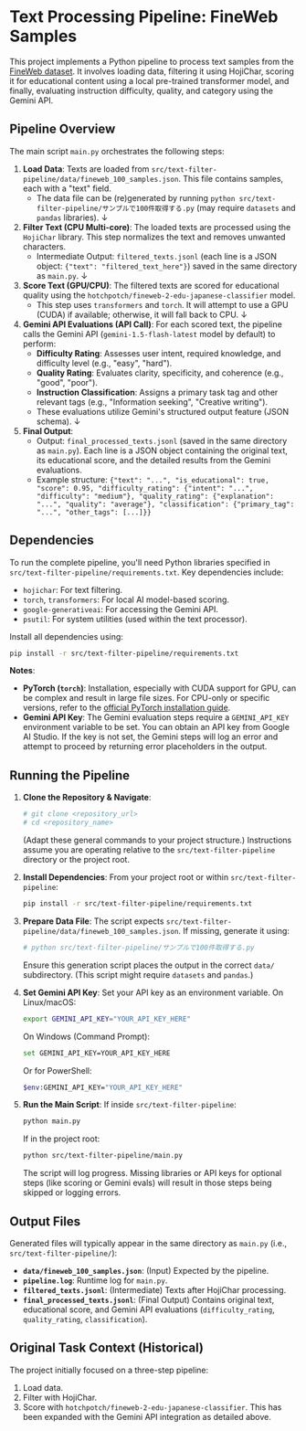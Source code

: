 # Text Processing Pipeline: FineWeb Samples

This project implements a Python pipeline to process text samples from the [FineWeb dataset](https://huggingface.co/datasets/HuggingFaceFW/fineweb). It involves loading data, filtering it using HojiChar, scoring it for educational content using a local pre-trained transformer model, and finally, evaluating instruction difficulty, quality, and category using the Gemini API.

## Pipeline Overview

The main script `main.py` orchestrates the following steps:

1.  **Load Data**: Texts are loaded from `src/text-filter-pipeline/data/fineweb_100_samples.json`. This file contains samples, each with a "text" field.
    *   The data file can be (re)generated by running `python src/text-filter-pipeline/サンプルで100件取得する.py` (may require `datasets` and `pandas` libraries).
    ↓
2.  **Filter Text (CPU Multi-core)**: The loaded texts are processed using the `HojiChar` library. This step normalizes the text and removes unwanted characters.
    *   Intermediate Output: `filtered_texts.jsonl` (each line is a JSON object: `{"text": "filtered_text_here"}`) saved in the same directory as `main.py`.
    ↓
3.  **Score Text (GPU/CPU)**: The filtered texts are scored for educational quality using the `hotchpotch/fineweb-2-edu-japanese-classifier` model.
    *   This step uses `transformers` and `torch`. It will attempt to use a GPU (CUDA) if available; otherwise, it will fall back to CPU.
    ↓
4.  **Gemini API Evaluations (API Call)**: For each scored text, the pipeline calls the Gemini API (`gemini-1.5-flash-latest` model by default) to perform:
    *   **Difficulty Rating**: Assesses user intent, required knowledge, and difficulty level (e.g., "easy", "hard").
    *   **Quality Rating**: Evaluates clarity, specificity, and coherence (e.g., "good", "poor").
    *   **Instruction Classification**: Assigns a primary task tag and other relevant tags (e.g., "Information seeking", "Creative writing").
    *   These evaluations utilize Gemini's structured output feature (JSON schema).
    ↓
5.  **Final Output**:
    *   Output: `final_processed_texts.jsonl` (saved in the same directory as `main.py`). Each line is a JSON object containing the original text, its educational score, and the detailed results from the Gemini evaluations.
    *   Example structure: `{"text": "...", "is_educational": true, "score": 0.95, "difficulty_rating": {"intent": "...", "difficulty": "medium"}, "quality_rating": {"explanation": "...", "quality": "average"}, "classification": {"primary_tag": "...", "other_tags": [...]}}`

## Dependencies

To run the complete pipeline, you'll need Python libraries specified in `src/text-filter-pipeline/requirements.txt`. Key dependencies include:

*   `hojichar`: For text filtering.
*   `torch`, `transformers`: For local AI model-based scoring.
*   `google-generativeai`: For accessing the Gemini API.
*   `psutil`: For system utilities (used within the text processor).

Install all dependencies using:
```bash
pip install -r src/text-filter-pipeline/requirements.txt
```

**Notes**:
*   **PyTorch (`torch`)**: Installation, especially with CUDA support for GPU, can be complex and result in large file sizes. For CPU-only or specific versions, refer to the [official PyTorch installation guide](https://pytorch.org/get-started/locally/).
*   **Gemini API Key**: The Gemini evaluation steps require a `GEMINI_API_KEY` environment variable to be set. You can obtain an API key from Google AI Studio. If the key is not set, the Gemini steps will log an error and attempt to proceed by returning error placeholders in the output.

## Running the Pipeline

1.  **Clone the Repository & Navigate**:
    ```bash
    # git clone <repository_url>
    # cd <repository_name>
    ```
    (Adapt these general commands to your project structure.) Instructions assume you are operating relative to the `src/text-filter-pipeline` directory or the project root.

2.  **Install Dependencies**:
    From your project root or within `src/text-filter-pipeline`:
    ```bash
    pip install -r src/text-filter-pipeline/requirements.txt
    ```

3.  **Prepare Data File**: The script expects `src/text-filter-pipeline/data/fineweb_100_samples.json`. If missing, generate it using:
    ```bash
    # python src/text-filter-pipeline/サンプルで100件取得する.py
    ```
    Ensure this generation script places the output in the correct `data/` subdirectory. (This script might require `datasets` and `pandas`.)

4.  **Set Gemini API Key**: Set your API key as an environment variable.
    On Linux/macOS:
    ```bash
    export GEMINI_API_KEY="YOUR_API_KEY_HERE"
    ```
    On Windows (Command Prompt):
    ```bash
    set GEMINI_API_KEY=YOUR_API_KEY_HERE
    ```
    Or for PowerShell:
    ```bash
    $env:GEMINI_API_KEY="YOUR_API_KEY_HERE"
    ```

5.  **Run the Main Script**:
    If inside `src/text-filter-pipeline`:
    ```bash
    python main.py
    ```
    If in the project root:
    ```bash
    python src/text-filter-pipeline/main.py
    ```
    The script will log progress. Missing libraries or API keys for optional steps (like scoring or Gemini evals) will result in those steps being skipped or logging errors.

## Output Files

Generated files will typically appear in the same directory as `main.py` (i.e., `src/text-filter-pipeline/`):

*   **`data/fineweb_100_samples.json`**: (Input) Expected by the pipeline.
*   **`pipeline.log`**: Runtime log for `main.py`.
*   **`filtered_texts.jsonl`**: (Intermediate) Texts after HojiChar processing.
*   **`final_processed_texts.jsonl`**: (Final Output) Contains original text, educational score, and Gemini API evaluations (`difficulty_rating`, `quality_rating`, `classification`).

## Original Task Context (Historical)

The project initially focused on a three-step pipeline:
1.  Load data.
2.  Filter with HojiChar.
3.  Score with `hotchpotch/fineweb-2-edu-japanese-classifier`.
This has been expanded with the Gemini API integration as detailed above.
